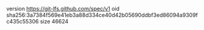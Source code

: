 version https://git-lfs.github.com/spec/v1
oid sha256:3a7384f569e41eb3a88d334ce40d42b05690ddbf3ed86094a9309fc435c55306
size 46624
